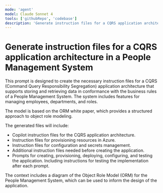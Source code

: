 ```yaml
---
mode: 'agent'
model: Claude Sonnet 4
tools: ['githubRepo', 'codebase']
description: 'Generate instruction files for a CQRS application architecture in a People Management System.'
---
```

# Generate instruction files for a CQRS application architecture in a People Management System

This prompt is designed to create the necessary instruction files for a CQRS (Command Query Responsibility Segregation) application architecture that supports storing and retrieving data in conformance with the business rules of a People Management System. The system includes features for managing employees, departments, and roles.

The model is based on the ORM white paper, which provides a structured approach to object role modeling.

The generated files will include:
- Copilot instruction files for the CQRS application architecture.
- Instruction files for provisioning resources in Azure.
- Instruction files for configuration and secrets management.
- Additional instruction files needed before creating the application.
- Prompts for creating, provisioning, deploying, configuring, and testing the application. Including instructions for testing the implementation after each prompt.

The context includes a diagram of the Object Role Model (ORM) for the People Management System, which can be used to inform the design of the application.
